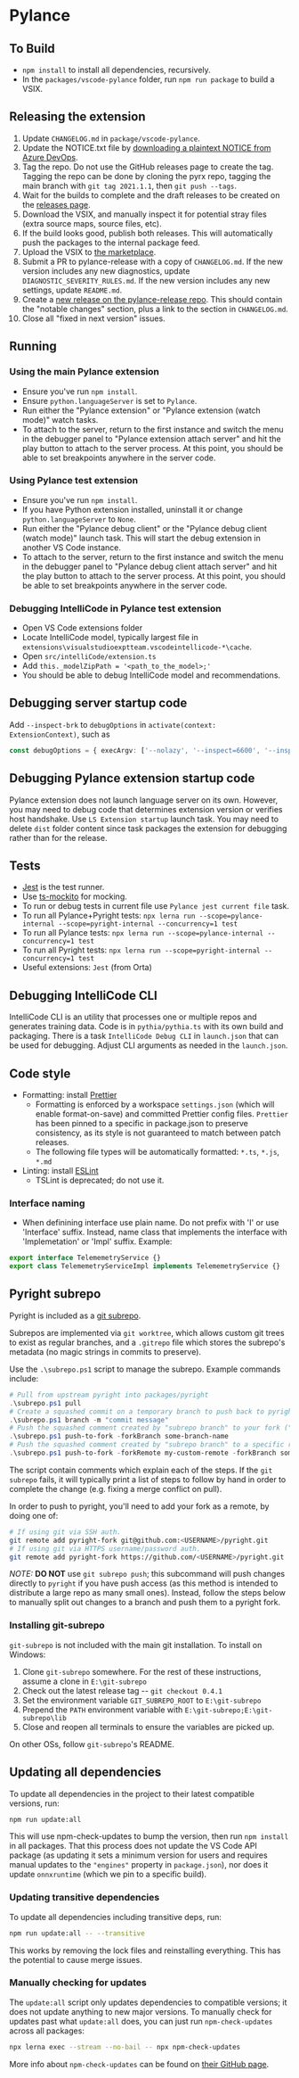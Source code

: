 # Pylance

## To Build

-   `npm install` to install all dependencies, recursively.
-   In the `packages/vscode-pylance` folder, run `npm run package` to build a VSIX.

## Releasing the extension

1. Update `CHANGELOG.md` in `package/vscode-pylance`.
1. Update the NOTICE.txt file by [downloading a plaintext NOTICE from Azure DevOps](https://mseng.visualstudio.com/DSTools/_componentGovernance/535?_a=components&typeId=103424&alerts-view-option=active).
1. Tag the repo. Do not use the GitHub releases page to create the tag. Tagging the repo can be done
   by cloning the pyrx repo, tagging the main branch with `git tag 2021.1.1`, then `git push --tags`.
1. Wait for the builds to complete and the draft releases to be created on the [releases page](https://github.com/microsoft/pyrx/releases).
1. Download the VSIX, and manually inspect it for potential stray files (extra source maps, source files, etc).
1. If the build looks good, publish both releases. This will automatically push the packages to the internal package feed.
1. Upload the VSIX to [the marketplace](https://marketplace.visualstudio.com/manage/publishers/ms-python).
1. Submit a PR to pylance-release with a copy of `CHANGELOG.md`. If the new version includes any new diagnostics, update `DIAGNOSTIC_SEVERITY_RULES.md`. If the new version includes any new settings, update `README.md`.
1. Create a [new release on the pylance-release repo](https://github.com/microsoft/pylance-release/releases/new).
   This should contain the "notable changes" section, plus a link to the section in `CHANGELOG.md`.
1. Close all "fixed in next version" issues.

## Running

### Using the main Pylance extension

-   Ensure you've run `npm install`.
-   Ensure `python.languageServer` is set to `Pylance`.
-   Run either the "Pylance extension" or "Pylance extension (watch mode)" watch tasks.
-   To attach to the server, return to the first instance and switch the menu in the debugger panel to
    "Pylance extension attach server" and hit the play button to attach to the server process.
    At this point, you should be able to set breakpoints anywhere in the server code.

### Using Pylance test extension

-   Ensure you've run `npm install`.
-   If you have Python extension installed, uninstall it or change `python.languageServer` to `None`.
-   Run either the "Pylance debug client" or the "Pylance debug client (watch mode)" launch task.
    This will start the debug extension in another VS Code instance.
-   To attach to the server, return to the first instance and switch the menu in the debugger panel to
    "Pylance debug client attach server" and hit the play button to attach to the server process.
    At this point, you should be able to set breakpoints anywhere in the server code.

### Debugging IntelliCode in Pylance test extension

-   Open VS Code extensions folder
-   Locate IntelliCode model, typically largest file in `extensions\visualstudioexptteam.vscodeintellicode-*\cache`.
-   Open `src/intelliCode/extension.ts`
-   Add `this._modelZipPath = '<path_to_the_model>;'`
-   You should be able to debug IntelliCode model and recommendations.

## Debugging server startup code

Add `--inspect-brk` to `debugOptions` in `activate(context: ExtensionContext)`, such as

```ts
const debugOptions = { execArgv: ['--nolazy', '--inspect=6600', '--inspect-brk'] };
```

## Debugging Pylance extension startup code

Pylance extension does not launch language server on its own. However, you may need to debug code that determines extension version or verifies host handshake. Use `LS Extension startup` launch task. You may need to delete `dist` folder content since task packages the extension for debugging rather than for the release.

## Tests

-   [Jest](https://jestjs.io/) is the test runner.
-   Use [ts-mockito](https://www.npmjs.com/package/ts-mockito) for mocking.
-   To run or debug tests in current file use `Pylance jest current file` task.
-   To run all Pylance+Pyright tests: `npx lerna run --scope=pylance-internal --scope=pyright-internal --concurrency=1 test`
-   To run all Pylance tests: `npx lerna run --scope=pylance-internal --concurrency=1 test`
-   To run all Pyright tests: `npx lerna run --scope=pyright-internal --concurrency=1 test`
-   Useful extensions: `Jest` (from Orta)

## Debugging IntelliCode CLI

IntelliCode CLI is an utility that processes one or multiple repos and generates training data. Code is in `pythia/pythia.ts` with its own build and packaging. There is a task `IntelliCode Debug CLI` in `launch.json` that can be used for debugging. Adjust CLI arguments as needed in the `launch.json`.

## Code style

-   Formatting: install [Prettier](https://marketplace.visualstudio.com/items?itemName=esbenp.prettier-vscode)
    -   Formatting is enforced by a workspace `settings.json` (which will enable format-on-save) and committed Prettier config files. `Prettier` has been pinned to a specific in package.json to preserve consistency, as its style is not guaranteed to match between patch releases.
    -   The following file types will be automatically formatted: `*.ts`, `*.js`, `*.md`
-   Linting: install [ESLint](https://marketplace.visualstudio.com/items?itemName=dbaeumer.vscode-eslint)
    -   TSLint is deprecated; do not use it.

### Interface naming

-   When definining interface use plain name. Do not prefix with 'I' or use 'Interface' suffix. Instead, name class that implements the interface with 'Implemetation' or 'Impl' suffix. Example:

```ts
export interface TelememetryService {}
export class TelememetryServiceImpl implements TelememetryService {}
```

## Pyright subrepo

Pyright is included as a [git subrepo](https://github.com/ingydotnet/git-subrepo).

Subrepos are implemented via `git worktree`, which allows custom git trees to exist as regular branches,
and a `.gitrepo` file which stores the subrepo's metadata (no magic strings in commits to preserve).

Use the `.\subrepo.ps1` script to manage the subrepo. Example commands include:

```ps1
# Pull from upstream pyright into packages/pyright
.\subrepo.ps1 pull
# Create a squashed commit on a temporary branch to push back to pyright
.\subrepo.ps1 branch -m "commit message"
# Push the squashed comment created by "subrepo branch" to your fork ("pyright-fork" remote, see below)
.\subrepo.ps1 push-to-fork -forkBranch some-branch-name
# Push the squashed comment created by "subrepo branch" to a specific remote.
.\subrepo.ps1 push-to-fork -forkRemote my-custom-remote -forkBranch some-branch-name
```

The script contain comments which explain each of the steps. If the `git subrepo` fails, it will
typically print a list of steps to follow by hand in order to complete the change (e.g. fixing
a merge conflict on pull).

In order to push to pyright, you'll need to add your fork as a remote, by doing one of:

```sh
# If using git via SSH auth.
git remote add pyright-fork git@github.com:<USERNAME>/pyright.git
# If using git via HTTPS username/password auth.
git remote add pyright-fork https://github.com/<USERNAME>/pyright.git
```

_NOTE:_ **DO NOT** use `git subrepo push`; this subcommand will push changes directly to `pyright`
if you have push access (as this method is intended to distribute a large repo as many small ones).
Instead, follow the steps below to manually split out changes to a branch and push them to a pyright fork.

### Installing git-subrepo

`git-subrepo` is not included with the main git installation. To install on Windows:

1. Clone `git-subrepo` somewhere. For the rest of these instructions, assume a clone in `E:\git-subrepo`
1. Check out the latest release tag -- `git checkout 0.4.1`
1. Set the environment variable `GIT_SUBREPO_ROOT` to `E:\git-subrepo`
1. Prepend the `PATH` environment variable with `E:\git-subrepo;E:\git-subrepo\lib`
1. Close and reopen all terminals to ensure the variables are picked up.

On other OSs, follow `git-subrepo`'s README.

## Updating all dependencies

To update all dependencies in the project to their latest compatible versions, run:

```sh
npm run update:all
```

This will use npm-check-updates to bump the version, then run `npm install` in all packages.
That this process does not update the VS Code API package (as updating it
sets a minimum version for users and requires manual updates to the `"engines"` property
in `package.json`), nor does it update `onnxruntime` (which we pin to a specific build).

### Updating transitive dependencies

To update all dependencies including transitive deps, run:

```sh
npm run update:all -- --transitive
```

This works by removing the lock files and reinstalling everything. This has the potential
to cause merge issues.

### Manually checking for updates

The `update:all` script only updates dependencies to compatible versions; it does not update
anything to new major versions. To manually check for updates past what `update:all` does, you
can just run `npm-check-updates` across all packages:

```sh
npx lerna exec --stream --no-bail -- npx npm-check-updates
```

More info about `npm-check-updates` can be found on [their GitHub page](https://github.com/raineorshine/npm-check-updates).
